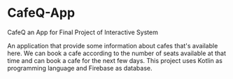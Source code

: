 # CafeQ-App
CafeQ an App for Final Project of Interactive System

 An application that provide some information about cafes that's available here. We can book a cafe according to the number of seats available at that time and can book a cafe for the next few days. This project uses Kotlin as programming language and Firebase as database.
